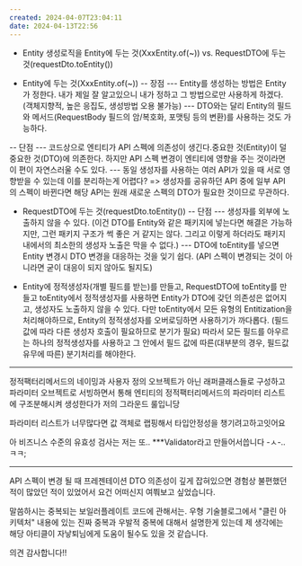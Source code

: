 ```yaml
---
created: 2024-04-07T23:04:11
date: 2024-04-13T22:56
---
```

* Entity 생성로직을 Entity에 두는 것(XxxEntity.of(~)) vs. RequestDTO에 두는 것(requestDto.toEntity())

- Entity에 두는 것(XxxEntity.of(~))
-- 장점
--- Entity를 생성하는 방법은 Entity가 정한다. 내가 제일 잘 알고있으니 내가 정하고 그 방법으로만 사용하게 하겠다. (객체지향적, 높은 응집도, 생성방법 오용 불가능)
--- DTO와는 달리 Entity의 필드와 메서드(RequestBody 필드의 암/복호화, 포맷팅 등의 변환)를 사용하는 것도 가능하다.

-- 단점
--- 코드상으로 엔티티가 API 스펙에 의존성이 생긴다.중요한 것(Entity)이 덜 중요한 것(DTO)에 의존한다. 하지만 API 스펙 변경이 엔티티에 영향을 주는 것이라면 이 편이 자연스러울 수도 있다.
--- 동일 생성자를 사용하는 여러 API가 있을 때 서로 영향받을 수 있는데 이를 분리하는게 어렵다? => 생성자를 공유하던 API 중에 일부 API의 스펙이 바뀐다면 해당 API는 원래 새로운 스펙의 DTO가 필요한 것이므로 무관하다.

- RequestDTO에 두는 것(requestDto.toEntity())
-- 단점
--- 생성자를 외부에 노출하지 않을 수 있다. (이건 DTO를 Entity와 같은 패키지에 넣는다면 해결은 가능하지만, 그런 패키지 구조가 썩 좋은 거 같지는 않다. 그리고 이렇게 하더라도 패키지 내에서의 최소한의 생성자 노출은 막을 수 없다.)
--- DTO에 toEntity를 넣으면 Entity 변경시 DTO 변경을 대응하는 것을 잊기 쉽다. (API 스펙이 변경되는 것이 아니라면 굳이 대응이 되지 않아도 될지도)

- Entity에 정적생성자(개별 필드를 받는)를 만들고, RequestDTO에 toEntity를 만들고 toEntity에서 정적생성자를 사용하면 Entity가 DTO에 갖던 의존성은 없어지고, 생성자도 노출하지 않을 수 있다.
다만 toEntity에서 모든 유형의 Entitization을 처리해야하므로, Entity의 정적생성자를 오버로딩하면 사용하기가 까다롭다. (필드 값에 따라 다른 생성자 호출이 필요하므로 분기가 필요)
따라서 모든 필드를 아우르는 하나의 정적생성자를 사용하고 그 안에서 필드 값에 따른(대부분의 경우, 필드값 유무에 따른) 분기처리를 해야한다.

---

정적팩터리메서드의 네이밍과 사용자 정의 오브젝트가 아닌 래퍼클래스들로 구성하고 
파라미터 오브젝트로 서빙하면서 통해 엔티티의 정적팩터리메서드의 파라미터 리스트에 구조분해시켜 생성한다가 저의 그라운드 룰입니당

파라미터 리스트가 너무많다면 값 객체로 랩핑해서 타입안정성을 챙기려고하고잇어요

아 비즈니스 수준의 유효성 검사는 저는 또.. ***Validator라고 만들어서씁니다 -ㅅ-..ㅋㅋ;

--- 

API 스펙이 변경 될 때 프레젠테이션 DTO 의존성이 깊게 잡혀있으면 경험상 불편했던 적이 많았던 적이 있었어서 요건 어떠신지 여쭤보고 싶었습니다. 

말씀하시는 중복되는 보일러플레이트 코드에 관해서는. 우형 기술블로그에서 "클린 아키텍처" 내용에 있는 진짜 중복과 우발적 중복에 대해서 설명한게 있는데 제 생각에는 해당 아티클이 자낳퇴님에게 도움이 될수도 있을 것 같습니다. 

의견 감사합니다!! 